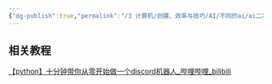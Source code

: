 ```yaml
---
{"dg-publish":true,"permalink":"/3 计算机/创建、效率与技巧/AI/不同的ai/ai二次开发应用/discord聊天机器人/","title":"discord聊天机器人"}
---
```



## 相关教程
[【python】十分钟带你从零开始做一个discord机器人\_哔哩哔哩\_bilibili](https://www.bilibili.com/video/BV1Wp4y1V7Zg/?spm_id_from=333.337.search-card.all.click)